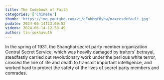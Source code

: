 ```yaml
---
title: The Codebook of Faith
categories: ['Chinese']
thumb: 'https://img.youtube.com/vi/eFnhMgf6yhw/maxresdefault.jpg'
pudate: 2024-06-14T13:00:52
videos: 2024-06-14-12-58-49
author: tin-sokhavuth
---
```

In the spring of 1931, the Shanghai secret party member organization Central Secret Service, which was heavily damaged by traitors' betrayal, steadfastly carried out revolutionary work under the perilous white terror, crossed the line of life and death to transmit important intelligence, and worked hard to protect the safety of the lives of secret party members and comrades.